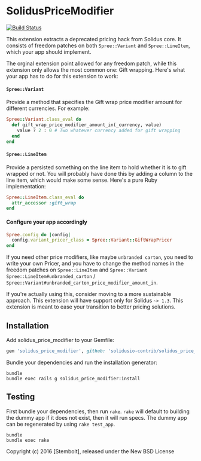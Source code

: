 SolidusPriceModifier
====================

[![Build Status](https://travis-ci.org/solidusio-contrib/solidus_price_modifier.svg?branch=master)](https://travis-ci.org/solidusio-contrib/solidus_price_modifier)

This extension extracts a deprecated pricing hack from Solidus core. It consists of freedom patches on both
`Spree::Variant` and `Spree::LineItem`, which your app should implement.

The orginal extension point allowed for any freedom patch, while this extension only allows the most common one: Gift wrapping. Here's what your app has to do for this extension to work:

#### `Spree::Variant`

Provide a method that specifies the Gift wrap price modifier amount for different currencies. For example:

```ruby
Spree::Variant.class_eval do
  def gift_wrap_price_modifier_amount_in(_currency, value)
    value ? 2 : 0 # Two whatever currency added for gift wrapping
  end
end
```

#### `Spree::LineItem`

Provide a persisted something on the line item to hold whether it is to gift wrapped or not. You will probably
have done this by adding a column to the line item, which would make some sense. Here's a pure Ruby implementation:

```ruby
Spree::LineItem.class_eval do
  attr_accessor :gift_wrap
end
```

#### Configure your app accordingly

```ruby
Spree.config do |config|
  config.variant_pricer_class = Spree::Variant::GiftWrapPricer
end
```

If you need other price modifiers, like maybe `unbranded carton`, you need to write your own Pricer,
and you have to change the method names in the freedom patches on `Spree::LineItem` and `Spree::Variant`
`Spree::LineItem#unbranded_carton` / `Spree::Variant#unbranded_carton_price_modifier_amount_in`.

If you're actually using this, consider moving to a more sustainable approach. This extension will have support
only for Solidus `~> 1.3`. This extension is meant to ease your transition to better pricing solutions.

Installation
------------

Add solidus_price_modifier to your Gemfile:

```ruby
gem 'solidus_price_modifier', github: 'solidusio-contrib/solidus_price_modifier'
```

Bundle your dependencies and run the installation generator:

```shell
bundle
bundle exec rails g solidus_price_modifier:install
```

Testing
-------

First bundle your dependencies, then run `rake`. `rake` will default to building the dummy app if it does not exist, then it will run specs. The dummy app can be regenerated by using `rake test_app`.

```shell
bundle
bundle exec rake
```

Copyright (c) 2016 [Stembolt], released under the New BSD License
